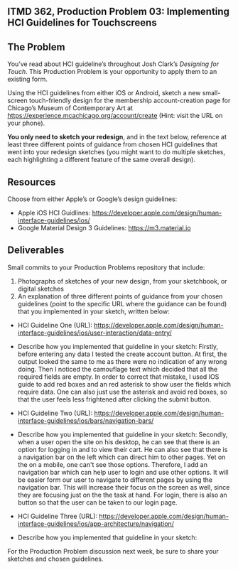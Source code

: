 ## ITMD 362, Production Problem 03: Implementing HCI Guidelines for Touchscreens

## The Problem

You’ve read about HCI guideline’s throughout Josh Clark’s *Designing for Touch*. This Production
Problem is your opportunity to apply them to an existing form.

Using the HCI guidelines from either iOS or Android, sketch a new small-screen touch-friendly design
for the membership account-creation page for Chicago’s Museum of Contemporary Art at https://experience.mcachicago.org/account/create (Hint: visit the URL on your phone).

**You only need to sketch your redesign**, and in the text below, reference at least three different
points of guidance from chosen HCI guidelines that went into your redesign sketches (you might
want to do multiple sketches, each highlighting a different feature of the same overall design).

## Resources

Choose from either Apple’s or Google’s design guidelines:

* Apple iOS HCI Guidlines:
  https://developer.apple.com/design/human-interface-guidelines/ios/
* Google Material Design 3 Guidelines:
  https://m3.material.io

## Deliverables

Small commits to your Production Problems repository that include:

1. Photographs of sketches of your new design, from your sketchbook, or digital sketches
2. An explanation of three different points of guidance from your chosen guidelines (point to the
   specific URL where the guidance can be found) that you implemented in your sketch, written below:

* HCI Guideline One (URL): https://developer.apple.com/design/human-interface-guidelines/ios/user-interaction/data-entry/
* Describe how you implemented that guideline in your sketch: Firstly, before entering any data I tested the create account button. At first, the output looked the same to me as there were no indication of any wrong doing. Then I noticed the camouflage text which decided that all the required fields are empty. In order to correct that mistake, I used IOS guide to add red boxes and an red asterisk to show user the fields which require data. One can also just use the asterisk and avoid red boxes, so that the user feels less frightened after clicking the submit button.

* HCI Guideline Two (URL): https://developer.apple.com/design/human-interface-guidelines/ios/bars/navigation-bars/
* Describe how you implemented that guideline in your sketch: Secondly, when a user open the site on his desktop, he can see that there is an option for logging in and to view their cart. He can also see that there is a navigation bar on the left which can direct him to other pages. Yet on the on a mobile, one can't see those options. Therefore, I add an navigation bar which can help user to login and use other options. It will be easier form our user to navigate to different pages by using the navigation bar. This will increase their focus on the screen as well, since they are focusing just on the the task at hand. For login, there is also an button so that the user can be taken to our login page.

* HCI Guideline Three (URL): https://developer.apple.com/design/human-interface-guidelines/ios/app-architecture/navigation/
* Describe how you implemented that guideline in your sketch:

For the Production Problem discussion next week, be sure to share your sketches and chosen
guidelines.
